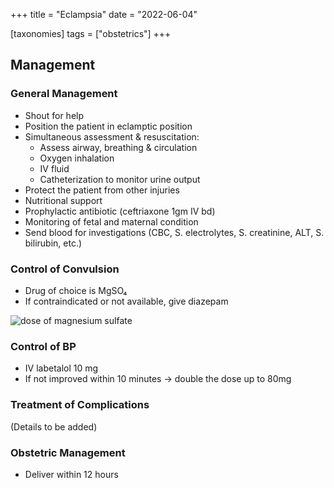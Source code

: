 +++
title = "Eclampsia"
date = "2022-06-04"

[taxonomies]
tags = ["obstetrics"]
+++

## Management

### General Management

- Shout for help
- Position the patient in eclamptic position
- Simultaneous assessment & resuscitation:
  - Assess airway, breathing & circulation
  - Oxygen inhalation
  - IV fluid
  - Catheterization to monitor urine output
- Protect the patient from other injuries
- Nutritional support
- Prophylactic antibiotic (ceftriaxone 1gm IV bd)
- Monitoring of fetal and maternal condition
- Send blood for investigations (CBC, S. electrolytes, S. creatinine, ALT, S. bilirubin, etc.)

### Control of Convulsion

- Drug of choice is MgSO₄
- If contraindicated or not available, give diazepam

![dose of magnesium sulfate](/medical/dose-of-magnesium-sulfate.png)

### Control of BP

- IV labetalol 10 mg
- If not improved within 10 minutes -> double the dose up to 80mg

### Treatment of Complications

(Details to be added)

### Obstetric Management

- Deliver within 12 hours
